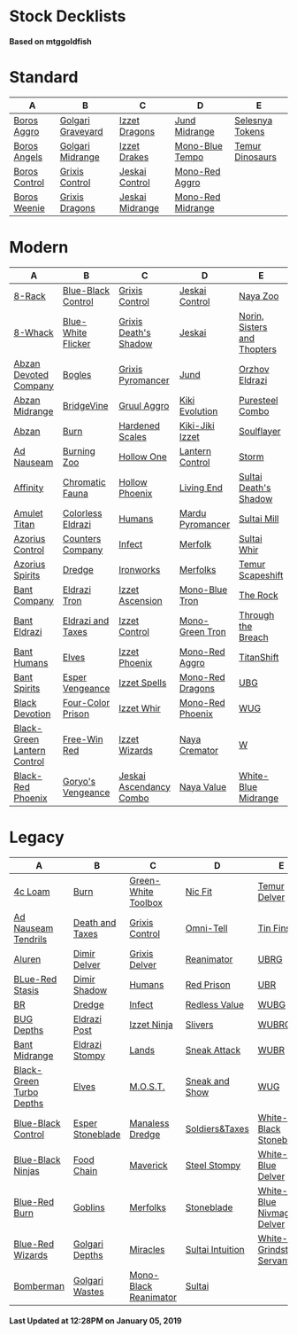 # Stock Decklists
#### Based on mtggoldfish


# Standard

|                              A                               |                                  B                                   |                                C                                 |                                  D                                   |                                E                                 |
|--------------------------------------------------------------|----------------------------------------------------------------------|------------------------------------------------------------------|----------------------------------------------------------------------|------------------------------------------------------------------|
|[Boros Aggro](./mtggoldfish/Standard/decks/Boros_Aggro.md)    |[Golgari Graveyard](./mtggoldfish/Standard/decks/Golgari_Graveyard.md)|[Izzet Dragons](./mtggoldfish/Standard/decks/Izzet_Dragons.md)    |[Jund Midrange](./mtggoldfish/Standard/decks/Jund_Midrange.md)        |[Selesnya Tokens](./mtggoldfish/Standard/decks/Selesnya_Tokens.md)|
|[Boros Angels](./mtggoldfish/Standard/decks/Boros_Angels.md)  |[Golgari Midrange](./mtggoldfish/Standard/decks/Golgari_Midrange.md)  |[Izzet Drakes](./mtggoldfish/Standard/decks/Izzet_Drakes.md)      |[Mono-Blue Tempo](./mtggoldfish/Standard/decks/Mono-Blue_Tempo.md)    |[Temur Dinosaurs](./mtggoldfish/Standard/decks/Temur_Dinosaurs.md)|
|[Boros Control](./mtggoldfish/Standard/decks/Boros_Control.md)|[Grixis Control](./mtggoldfish/Standard/decks/Grixis_Control.md)      |[Jeskai Control](./mtggoldfish/Standard/decks/Jeskai_Control.md)  |[Mono-Red Aggro](./mtggoldfish/Standard/decks/Mono-Red_Aggro.md)      |                                                                  |
|[Boros Weenie](./mtggoldfish/Standard/decks/Boros_Weenie.md)  |[Grixis Dragons](./mtggoldfish/Standard/decks/Grixis_Dragons.md)      |[Jeskai Midrange](./mtggoldfish/Standard/decks/Jeskai_Midrange.md)|[Mono-Red Midrange](./mtggoldfish/Standard/decks/Mono-Red_Midrange.md)|                                                                  |


# Modern

|                                           A                                            |                                  B                                   |                                       C                                        |                                D                                 |                                           E                                            |
|----------------------------------------------------------------------------------------|----------------------------------------------------------------------|--------------------------------------------------------------------------------|------------------------------------------------------------------|----------------------------------------------------------------------------------------|
|[8-Rack](./mtggoldfish/Modern/decks/8-Rack.md)                                          |[Blue-Black Control](./mtggoldfish/Modern/decks/Blue-Black_Control.md)|[Grixis Control](./mtggoldfish/Modern/decks/Grixis_Control.md)                  |[Jeskai Control](./mtggoldfish/Modern/decks/Jeskai_Control.md)    |[Naya Zoo](./mtggoldfish/Modern/decks/Naya_Zoo.md)                                      |
|[8-Whack](./mtggoldfish/Modern/decks/8-Whack.md)                                        |[Blue-White Flicker](./mtggoldfish/Modern/decks/Blue-White_Flicker.md)|[Grixis Death's Shadow](./mtggoldfish/Modern/decks/Grixis_Death's_Shadow.md)    |[Jeskai](./mtggoldfish/Modern/decks/Jeskai.md)                    |[Norin, Sisters and Thopters](./mtggoldfish/Modern/decks/Norin,_Sisters_and_Thopters.md)|
|[Abzan Devoted Company](./mtggoldfish/Modern/decks/Abzan_Devoted_Company.md)            |[Bogles](./mtggoldfish/Modern/decks/Bogles.md)                        |[Grixis Pyromancer](./mtggoldfish/Modern/decks/Grixis_Pyromancer.md)            |[Jund](./mtggoldfish/Modern/decks/Jund.md)                        |[Orzhov Eldrazi](./mtggoldfish/Modern/decks/Orzhov_Eldrazi.md)                          |
|[Abzan Midrange](./mtggoldfish/Modern/decks/Abzan_Midrange.md)                          |[BridgeVine](./mtggoldfish/Modern/decks/BridgeVine.md)                |[Gruul Aggro](./mtggoldfish/Modern/decks/Gruul_Aggro.md)                        |[Kiki Evolution](./mtggoldfish/Modern/decks/Kiki_Evolution.md)    |[Puresteel Combo](./mtggoldfish/Modern/decks/Puresteel_Combo.md)                        |
|[Abzan](./mtggoldfish/Modern/decks/Abzan.md)                                            |[Burn](./mtggoldfish/Modern/decks/Burn.md)                            |[Hardened Scales](./mtggoldfish/Modern/decks/Hardened_Scales.md)                |[Kiki-Jiki Izzet](./mtggoldfish/Modern/decks/Kiki-Jiki_Izzet.md)  |[Soulflayer](./mtggoldfish/Modern/decks/Soulflayer.md)                                  |
|[Ad Nauseam](./mtggoldfish/Modern/decks/Ad_Nauseam.md)                                  |[Burning Zoo](./mtggoldfish/Modern/decks/Burning_Zoo.md)              |[Hollow One](./mtggoldfish/Modern/decks/Hollow_One.md)                          |[Lantern Control](./mtggoldfish/Modern/decks/Lantern_Control.md)  |[Storm](./mtggoldfish/Modern/decks/Storm.md)                                            |
|[Affinity](./mtggoldfish/Modern/decks/Affinity.md)                                      |[Chromatic Fauna](./mtggoldfish/Modern/decks/Chromatic_Fauna.md)      |[Hollow Phoenix](./mtggoldfish/Modern/decks/Hollow_Phoenix.md)                  |[Living End](./mtggoldfish/Modern/decks/Living_End.md)            |[Sultai Death's Shadow](./mtggoldfish/Modern/decks/Sultai_Death's_Shadow.md)            |
|[Amulet Titan](./mtggoldfish/Modern/decks/Amulet_Titan.md)                              |[Colorless Eldrazi](./mtggoldfish/Modern/decks/Colorless_Eldrazi.md)  |[Humans](./mtggoldfish/Modern/decks/Humans.md)                                  |[Mardu Pyromancer](./mtggoldfish/Modern/decks/Mardu_Pyromancer.md)|[Sultai Mill](./mtggoldfish/Modern/decks/Sultai_Mill.md)                                |
|[Azorius Control](./mtggoldfish/Modern/decks/Azorius_Control.md)                        |[Counters Company](./mtggoldfish/Modern/decks/Counters_Company.md)    |[Infect](./mtggoldfish/Modern/decks/Infect.md)                                  |[Merfolk](./mtggoldfish/Modern/decks/Merfolk.md)                  |[Sultai Whir](./mtggoldfish/Modern/decks/Sultai_Whir.md)                                |
|[Azorius Spirits](./mtggoldfish/Modern/decks/Azorius_Spirits.md)                        |[Dredge](./mtggoldfish/Modern/decks/Dredge.md)                        |[Ironworks](./mtggoldfish/Modern/decks/Ironworks.md)                            |[Merfolks](./mtggoldfish/Modern/decks/Merfolks.md)                |[Temur Scapeshift](./mtggoldfish/Modern/decks/Temur_Scapeshift.md)                      |
|[Bant Company](./mtggoldfish/Modern/decks/Bant_Company.md)                              |[Eldrazi Tron](./mtggoldfish/Modern/decks/Eldrazi_Tron.md)            |[Izzet Ascension](./mtggoldfish/Modern/decks/Izzet_Ascension.md)                |[Mono-Blue Tron](./mtggoldfish/Modern/decks/Mono-Blue_Tron.md)    |[The Rock](./mtggoldfish/Modern/decks/The_Rock.md)                                      |
|[Bant Eldrazi](./mtggoldfish/Modern/decks/Bant_Eldrazi.md)                              |[Eldrazi and Taxes](./mtggoldfish/Modern/decks/Eldrazi_and_Taxes.md)  |[Izzet Control](./mtggoldfish/Modern/decks/Izzet_Control.md)                    |[Mono-Green Tron](./mtggoldfish/Modern/decks/Mono-Green_Tron.md)  |[Through the Breach](./mtggoldfish/Modern/decks/Through_the_Breach.md)                  |
|[Bant Humans](./mtggoldfish/Modern/decks/Bant_Humans.md)                                |[Elves](./mtggoldfish/Modern/decks/Elves.md)                          |[Izzet Phoenix](./mtggoldfish/Modern/decks/Izzet_Phoenix.md)                    |[Mono-Red Aggro](./mtggoldfish/Modern/decks/Mono-Red_Aggro.md)    |[TitanShift](./mtggoldfish/Modern/decks/TitanShift.md)                                  |
|[Bant Spirits](./mtggoldfish/Modern/decks/Bant_Spirits.md)                              |[Esper Vengeance](./mtggoldfish/Modern/decks/Esper_Vengeance.md)      |[Izzet Spells](./mtggoldfish/Modern/decks/Izzet_Spells.md)                      |[Mono-Red Dragons](./mtggoldfish/Modern/decks/Mono-Red_Dragons.md)|[UBG](./mtggoldfish/Modern/decks/UBG.md)                                                |
|[Black Devotion](./mtggoldfish/Modern/decks/Black_Devotion.md)                          |[Four-Color Prison](./mtggoldfish/Modern/decks/Four-Color_Prison.md)  |[Izzet Whir](./mtggoldfish/Modern/decks/Izzet_Whir.md)                          |[Mono-Red Phoenix](./mtggoldfish/Modern/decks/Mono-Red_Phoenix.md)|[WUG](./mtggoldfish/Modern/decks/WUG.md)                                                |
|[Black-Green Lantern Control](./mtggoldfish/Modern/decks/Black-Green_Lantern_Control.md)|[Free-Win Red](./mtggoldfish/Modern/decks/Free-Win_Red.md)            |[Izzet Wizards](./mtggoldfish/Modern/decks/Izzet_Wizards.md)                    |[Naya Cremator](./mtggoldfish/Modern/decks/Naya_Cremator.md)      |[W](./mtggoldfish/Modern/decks/W.md)                                                    |
|[Black-Red Phoenix](./mtggoldfish/Modern/decks/Black-Red_Phoenix.md)                    |[Goryo's Vengeance](./mtggoldfish/Modern/decks/Goryo's_Vengeance.md)  |[Jeskai Ascendancy Combo](./mtggoldfish/Modern/decks/Jeskai_Ascendancy_Combo.md)|[Naya Value](./mtggoldfish/Modern/decks/Naya_Value.md)            |[White-Blue Midrange](./mtggoldfish/Modern/decks/White-Blue_Midrange.md)                |


# Legacy

|                                        A                                         |                                B                                 |                                     C                                      |                                  D                                   |                                            E                                             |
|----------------------------------------------------------------------------------|------------------------------------------------------------------|----------------------------------------------------------------------------|----------------------------------------------------------------------|------------------------------------------------------------------------------------------|
|[4c Loam](./mtggoldfish/Legacy/decks/4c_Loam.md)                                  |[Burn](./mtggoldfish/Legacy/decks/Burn.md)                        |[Green-White Toolbox](./mtggoldfish/Legacy/decks/Green-White_Toolbox.md)    |[Nic Fit](./mtggoldfish/Legacy/decks/Nic_Fit.md)                      |[Temur Delver](./mtggoldfish/Legacy/decks/Temur_Delver.md)                                |
|[Ad Nauseam Tendrils](./mtggoldfish/Legacy/decks/Ad_Nauseam_Tendrils.md)          |[Death and Taxes](./mtggoldfish/Legacy/decks/Death_and_Taxes.md)  |[Grixis Control](./mtggoldfish/Legacy/decks/Grixis_Control.md)              |[Omni-Tell](./mtggoldfish/Legacy/decks/Omni-Tell.md)                  |[Tin Fins](./mtggoldfish/Legacy/decks/Tin_Fins.md)                                        |
|[Aluren](./mtggoldfish/Legacy/decks/Aluren.md)                                    |[Dimir Delver](./mtggoldfish/Legacy/decks/Dimir_Delver.md)        |[Grixis Delver](./mtggoldfish/Legacy/decks/Grixis_Delver.md)                |[Reanimator](./mtggoldfish/Legacy/decks/Reanimator.md)                |[UBRG](./mtggoldfish/Legacy/decks/UBRG.md)                                                |
|[BLue-Red Stasis](./mtggoldfish/Legacy/decks/BLue-Red_Stasis.md)                  |[Dimir Shadow](./mtggoldfish/Legacy/decks/Dimir_Shadow.md)        |[Humans](./mtggoldfish/Legacy/decks/Humans.md)                              |[Red Prison](./mtggoldfish/Legacy/decks/Red_Prison.md)                |[UBR](./mtggoldfish/Legacy/decks/UBR.md)                                                  |
|[BR](./mtggoldfish/Legacy/decks/BR.md)                                            |[Dredge](./mtggoldfish/Legacy/decks/Dredge.md)                    |[Infect](./mtggoldfish/Legacy/decks/Infect.md)                              |[Redless Value](./mtggoldfish/Legacy/decks/Redless_Value.md)          |[WUBG](./mtggoldfish/Legacy/decks/WUBG.md)                                                |
|[BUG Depths](./mtggoldfish/Legacy/decks/BUG_Depths.md)                            |[Eldrazi Post](./mtggoldfish/Legacy/decks/Eldrazi_Post.md)        |[Izzet Ninja](./mtggoldfish/Legacy/decks/Izzet_Ninja.md)                    |[Slivers](./mtggoldfish/Legacy/decks/Slivers.md)                      |[WUBRG](./mtggoldfish/Legacy/decks/WUBRG.md)                                              |
|[Bant Midrange](./mtggoldfish/Legacy/decks/Bant_Midrange.md)                      |[Eldrazi Stompy](./mtggoldfish/Legacy/decks/Eldrazi_Stompy.md)    |[Lands](./mtggoldfish/Legacy/decks/Lands.md)                                |[Sneak Attack](./mtggoldfish/Legacy/decks/Sneak_Attack.md)            |[WUBR](./mtggoldfish/Legacy/decks/WUBR.md)                                                |
|[Black-Green Turbo Depths](./mtggoldfish/Legacy/decks/Black-Green_Turbo_Depths.md)|[Elves](./mtggoldfish/Legacy/decks/Elves.md)                      |[M.O.S.T.](./mtggoldfish/Legacy/decks/M.O.S.T..md)                          |[Sneak and Show](./mtggoldfish/Legacy/decks/Sneak_and_Show.md)        |[WUG](./mtggoldfish/Legacy/decks/WUG.md)                                                  |
|[Blue-Black Control](./mtggoldfish/Legacy/decks/Blue-Black_Control.md)            |[Esper Stoneblade](./mtggoldfish/Legacy/decks/Esper_Stoneblade.md)|[Manaless Dredge](./mtggoldfish/Legacy/decks/Manaless_Dredge.md)            |[Soldiers&amp;Taxes](./mtggoldfish/Legacy/decks/Soldiers&amp;Taxes.md)|[White-Black Stoneblade](./mtggoldfish/Legacy/decks/White-Black_Stoneblade.md)            |
|[Blue-Black Ninjas](./mtggoldfish/Legacy/decks/Blue-Black_Ninjas.md)              |[Food Chain](./mtggoldfish/Legacy/decks/Food_Chain.md)            |[Maverick](./mtggoldfish/Legacy/decks/Maverick.md)                          |[Steel Stompy](./mtggoldfish/Legacy/decks/Steel_Stompy.md)            |[White-Blue Delver](./mtggoldfish/Legacy/decks/White-Blue_Delver.md)                      |
|[Blue-Red Burn](./mtggoldfish/Legacy/decks/Blue-Red_Burn.md)                      |[Goblins](./mtggoldfish/Legacy/decks/Goblins.md)                  |[Merfolks](./mtggoldfish/Legacy/decks/Merfolks.md)                          |[Stoneblade](./mtggoldfish/Legacy/decks/Stoneblade.md)                |[White-Blue Nivmagus Delver](./mtggoldfish/Legacy/decks/White-Blue_Nivmagus_Delver.md)    |
|[Blue-Red Wizards](./mtggoldfish/Legacy/decks/Blue-Red_Wizards.md)                |[Golgari Depths](./mtggoldfish/Legacy/decks/Golgari_Depths.md)    |[Miracles](./mtggoldfish/Legacy/decks/Miracles.md)                          |[Sultai Intuition](./mtggoldfish/Legacy/decks/Sultai_Intuition.md)    |[White-Red Grindstone Servant](./mtggoldfish/Legacy/decks/White-Red_Grindstone_Servant.md)|
|[Bomberman](./mtggoldfish/Legacy/decks/Bomberman.md)                              |[Golgari Wastes](./mtggoldfish/Legacy/decks/Golgari_Wastes.md)    |[Mono-Black Reanimator](./mtggoldfish/Legacy/decks/Mono-Black_Reanimator.md)|[Sultai](./mtggoldfish/Legacy/decks/Sultai.md)                        |                                                                                          |



#### Last Updated at 12:28PM on January 05, 2019